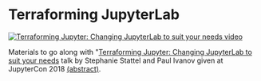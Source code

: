 # Terraforming JupyterLab

[![Terraforming Jupyter: Changing JupyterLab to suit your needs video](https://img.youtube.com/vi/a9P7qv4P5LE/0.jpg)](https://www.youtube.com/watch?v=a9P7qv4P5LE)

Materials to go along with "[Terraforming Jupyter: Changing JupyterLab to suit
your needs](https://www.youtube.com/watch?v=a9P7qv4P5LE)
talk by Stephanie Stattel and Paul Ivanov given at JupyterCon 2018
[(abstract)](https://conferences.oreilly.com/jupyter/jup-ny/public/schedule/detail/68400).


